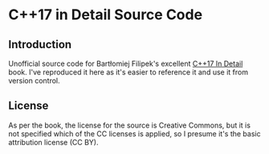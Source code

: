 # C++17 in Detail Source Code

## Introduction

Unofficial source code for Bartłomiej Filipek's excellent [C++17 In Detail](https://leanpub.com/cpp17indetail) book. I've reproduced it here as it's easier to reference it and use it from version control.

## License

As per the book, the license for the source is Creative Commons, but it is not specified which of the CC licenses is applied, so I presume it's the basic attribution license (CC BY).
